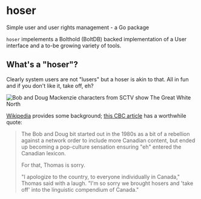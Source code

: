 # hoser
Simple user and user rights management - a Go package

`hoser` impelements a Bolthold (BoltDB) backed implementation of a User
interface and a to-be growing variety of tools.

## What's a "hoser"?

Clearly system users are not "lusers" but a hoser is akin to that. All in fun
and if you don't like it, take off, eh?

![Bob and Doug Mackenzie characters from SCTV show The Great White North](https://upload.wikimedia.org/wikipedia/en/2/28/Bob_and_Doug_McKenzie.jpg)

[Wikipedia](https://en.wikipedia.org/wiki/Bob_and_Doug_McKenzie) provides some
background; [this CBC
article](https://www.cbc.ca/news/entertainment/how-s-it-going-eh-bob-and-doug-mckenzie-help-raise-325k-in-special-show-1.4210544)
has a worthwhile quote:

> The Bob and Doug bit started out in the 1980s as a bit of a rebellion against
> a network order to include more Canadian content, but ended up becoming
> a pop-culture sensation  ensuring "eh" entered the Canadian lexicon.  
>
> For that, Thomas is sorry.  
> 
> "I apologize to the country, to everyone individually in Canada," Thomas said
> with a laugh. "I'm so sorry we brought hosers and 'take off' into the
> linguistic compendium of Canada."

